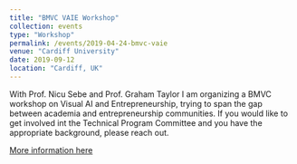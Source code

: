 ```yaml
---
title: "BMVC VAIE Workshop"
collection: events
type: "Workshop"
permalink: /events/2019-04-24-bmvc-vaie
venue: "Cardiff University"
date: 2019-09-12
location: "Cardiff, UK"
---
```


With Prof. Nicu Sebe and Prof. Graham Taylor I am organizing a BMVC workshop on Visual AI and Entrepreneurship, trying to span the gap
between academia and entrepreneurship communities. If you would like to get involved int the Technical Program Committee and you have the 
appropriate background, please reach out. 

[More information here](https://dculibrk.github.io/bmvc-vaie/)
